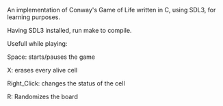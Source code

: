 An implementation of Conway's Game of Life written in C, using SDL3, for learning purposes.

Having SDL3 installed, run make to compile.

Usefull while playing:

Space: starts/pauses the game

X: erases every alive cell

Right_Click: changes the status of the cell

R: Randomizes the board

